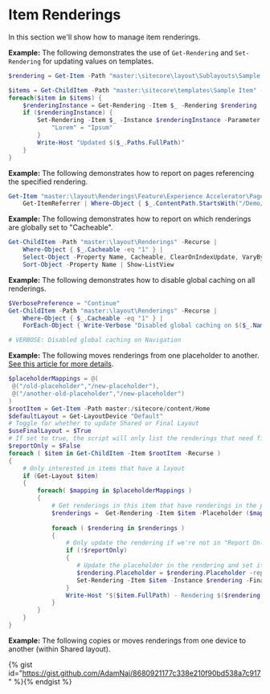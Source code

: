# Item Renderings

In this section we'll show how to manage item renderings.

**Example:** The following demonstrates the use of `Get-Rendering` and `Set-Rendering` for updating values on templates.

```powershell
$rendering = Get-Item -Path "master:\sitecore\layout\Sublayouts\Sample Sublayout"

$items = Get-ChildItem -Path "master:\sitecore\templates\Sample Item" -Recurse 
foreach($item in $items) {
    $renderingInstance = Get-Rendering -Item $_ -Rendering $rendering 
    if ($renderingInstance) { 
        Set-Rendering -Item $_ -Instance $renderingInstance -Parameter @{ 
            "Lorem" = "Ipsum" 
        } 
        Write-Host "Updated $($_.Paths.FullPath)" 
    } 
}
```

**Example:** The following demonstrates how to report on pages referencing the specified rendering.

```powershell
Get-Item "master:\layout\Renderings\Feature\Experience Accelerator\Page Content\Page Content" | 
    Get-ItemReferrer | Where-Object { $_.ContentPath.StartsWith("/Demo/usa/Home") } | Show-ListView
```

**Example:** The following demonstrates how to report on which renderings are globally set to "Cacheable".

```powershell
Get-ChildItem -Path "master:\layout\Renderings" -Recurse | 
    Where-Object { $_.Cacheable -eq "1" } | 
    Select-Object -Property Name, Cacheable, ClearOnIndexUpdate, VaryBy* | 
    Sort-Object -Property Name | Show-ListView
```

**Example:** The following demonstrates how to disable global caching on all renderings.

```powershell
$VerbosePreference = "Continue"
Get-ChildItem -Path "master:\layout\Renderings" -Recurse | 
    Where-Object { $_.Cacheable -eq "1" } | 
    ForEach-Object { Write-Verbose "Disabled global caching on $($_.Name)"; $_.Cacheable = "0" }

# VERBOSE: Disabled global caching on Navigation
```

**Example:** The following moves renderings from one placeholder to another. [See this article for more details](https://www.kasaku.co.uk/2018/02/28/updating-rendering-placeholders/).

```powershell
$placeholderMappings = @(
 @("/old-placeholder","/new-placeholder"),
 @("/another-old-placeholder","/new-placeholder")
)
$rootItem = Get-Item -Path master:/sitecore/content/Home
$defaultLayout = Get-LayoutDevice "Default"
# Toggle for whether to update Shared or Final Layout
$useFinalLayout = $True
# If set to true, the script will only list the renderings that need fixing, rather than fixing them.
$reportOnly = $False
foreach ( $item in Get-ChildItem -Item $rootItem -Recurse )
{
    # Only interested in items that have a layout
    if (Get-Layout $item)
    {
        foreach( $mapping in $placeholderMappings )
        {
            # Get renderings in this item that have renderings in the placeholder we want to update 
            $renderings =  Get-Rendering -Item $item -Placeholder ($mapping[0] + '/*') -Device $defaultLayout -FinalLayout:$useFinalLayout
            
            foreach ( $rendering in $renderings )
            {
                # Only update the rendering if we're not in "Report Only" mode
                if (!$reportOnly)
                {
                   # Update the placeholder in the rendering and set it back in the item
                   $rendering.Placeholder = $rendering.Placeholder -replace $mapping[0], $mapping[1]
                   Set-Rendering -Item $item -Instance $rendering -FinalLayout:$useFinalLayout
                }
                Write-Host "$($item.FullPath) - Rendering $($rendering.UniqueID) - Placeholder: $($mapping[0]) --> $($mapping[1])"
            }
        }
    }
}
```

**Example:** The following copies or moves renderings from one device to another (within Shared layout).

{% gist id="https://gist.github.com/AdamNaj/8680921177c338e210f90bd538a7c917" %}{% endgist %}




